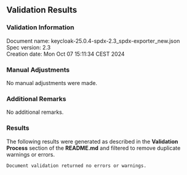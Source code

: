 ## Validation Results

### Validation Information

Document name: keycloak-25.0.4-spdx-2.3_spdx-exporter_new.json <br>
Spec version: 2.3 <br>
Creation date: Mon Oct 07 15:11:34 CEST 2024 <br>

### Manual Adjustments

No manual adjustments were made.

### Additional Remarks

No additional remarks.

### Results
The following results were generated as described in the **Validation Process** section
of the **README.md** and filtered to remove duplicate warnings or errors.

```
Document validation returned no errors or warnings.
```
